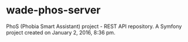 wade-phos-server
================

PhoS (Phobia Smart Assistant) project - REST API repository. A Symfony project created on January 2, 2016, 8:36 pm.
